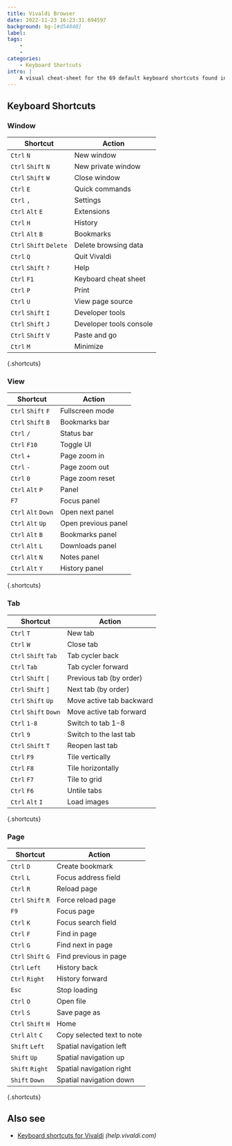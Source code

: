 ```yaml
---
title: Vivaldi Browser
date: 2022-11-23 16:23:31.694597
background: bg-[#d54840]
label: 
tags: 
    - 
    - 
categories:
    - Keyboard Shortcuts
intro: |
    A visual cheat-sheet for the 69 default keyboard shortcuts found in the Vivaldi browser
---
```




Keyboard Shortcuts
------------------



### Window

Shortcut | Action
---|---
`Ctrl` `N`  | New window
`Ctrl` `Shift` `N`  | New private window
`Ctrl` `Shift` `W`  | Close window
`Ctrl` `E`  | Quick commands
`Ctrl` `,`  | Settings
`Ctrl` `Alt` `E`  | Extensions
`Ctrl` `H`  | History
`Ctrl` `Alt` `B`  | Bookmarks
`Ctrl` `Shift` `Delete`  | Delete browsing data
`Ctrl` `Q`  | Quit Vivaldi
`Ctrl` `Shift` `?`  | Help
`Ctrl` `F1`  | Keyboard cheat sheet
`Ctrl` `P`  | Print
`Ctrl` `U`  | View page source
`Ctrl` `Shift` `I`  | Developer tools
`Ctrl` `Shift` `J`  | Developer tools console
`Ctrl` `Shift` `V`  | Paste and go
`Ctrl` `M`  | Minimize
{.shortcuts}


### View

Shortcut | Action
---|---
`Ctrl` `Shift` `F`  | Fullscreen mode
`Ctrl` `Shift` `B`  | Bookmarks bar
`Ctrl` `/`  | Status bar
`Ctrl` `F10`  | Toggle UI
`Ctrl` `+`  | Page zoom in
`Ctrl` `-`  | Page zoom out
`Ctrl` `0`  | Page zoom reset
`Ctrl` `Alt` `P`  | Panel
`F7`  | Focus panel
`Ctrl` `Alt` `Down`  | Open next panel
`Ctrl` `Alt` `Up`  | Open previous panel
`Ctrl` `Alt` `B`  | Bookmarks panel
`Ctrl` `Alt` `L`  | Downloads panel
`Ctrl` `Alt` `N`  | Notes panel
`Ctrl` `Alt` `Y`  | History panel
{.shortcuts}


### Tab

Shortcut | Action
---|---
`Ctrl` `T`  | New tab
`Ctrl` `W`  | Close tab
`Ctrl` `Shift` `Tab`  | Tab cycler back
`Ctrl` `Tab`  | Tab cycler forward
`Ctrl` `Shift` `[`  | Previous tab (by order)
`Ctrl` `Shift` `]`  | Next tab (by order)
`Ctrl` `Shift` `Up`  | Move active tab backward
`Ctrl` `Shift` `Down`  | Move active tab forward
`Ctrl` `1-8`  | Switch to tab 1-8
`Ctrl` `9`  | Switch to the last tab
`Ctrl` `Shift` `T`  | Reopen last tab
`Ctrl` `F9`  | Tile vertically
`Ctrl` `F8`  | Tile horizontally
`Ctrl` `F7`  | Tile to grid
`Ctrl` `F6`  | Untile tabs
`Ctrl` `Alt` `I`  | Load images
{.shortcuts}


### Page

Shortcut | Action
---|---
`Ctrl` `D`  | Create bookmark
`Ctrl` `L`  | Focus address field
`Ctrl` `R`  | Reload page
`Ctrl` `Shift` `R`  | Force reload page
`F9`  | Focus page
`Ctrl` `K`  | Focus search field
`Ctrl` `F`  | Find in page
`Ctrl` `G`  | Find next in page
`Ctrl` `Shift` `G`  | Find previous in page
`Ctrl` `Left`  | History back
`Ctrl` `Right`  | History forward
`Esc`  | Stop loading
`Ctrl` `O`  | Open file
`Ctrl` `S`  | Save page as
`Ctrl` `Shift` `H`  | Home
`Ctrl` `Alt` `C`  | Copy selected text to note
`Shift` `Left`  | Spatial navigation left
`Shift` `Up`  | Spatial navigation up
`Shift` `Right`  | Spatial navigation right
`Shift` `Down`  | Spatial navigation down
{.shortcuts}




Also see
--------
- [Keyboard shortcuts for Vivaldi](https://help.vivaldi.com/article/keyboard-shortcuts/) _(help.vivaldi.com)_
